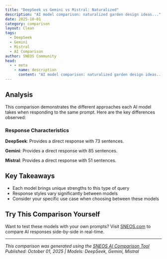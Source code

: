 ```yaml
---
title: "DeepSeek vs Gemini vs Mistral: Naturalized"
description: "AI model comparison: naturalized garden design ideas..."
date: 2025-10-01
category: comparison
layout: Clean
tags:
  - DeepSeek
  - Gemini
  - Mistral
  - AI Comparison
author: SNEOS Community
head:
  - - meta
    - name: description
      content: "AI model comparison: naturalized garden design ideas..."
---
```


<ChatComparison
  title="DeepSeek vs Gemini vs Mistral: Naturalized"
  prompt="naturalized garden design ideas"
  :responses='{
    "DeepSeek": "Of course! A naturalized garden, often called a \u0022natural garden,\u0022 \u0022wildlife garden,\u0022 or \u0022ecological landscaping,\u0022 moves away from formal, structured designs to create a space that feels more like a thriving, self-sustaining piece of nature. The goal is to work *with* ecological processes, not against them.\n\nHere is a comprehensive guide to naturalized garden design ideas, from core principles to specific plant suggestions.\n\n### Core Principles of Naturalized Design\n\nBefore diving into ideas, understand the philosophy:\n\n1.  **Right Plant, Right Place:** Choose plants that are naturally suited to your soil, light, and moisture conditions. They will be healthier and require less intervention.\n2.  **Embrace Biodiversity:** Use a wide variety of plants (especially natives) to create a resilient ecosystem that supports birds, bees, butterflies, and other beneficial insects.\n3.  **Layered Planting:** Mimic nature by creating vertical layers: canopy trees, understory trees/shrubs, herbaceous perennials, groundcovers, and vertical climbers.\n4.  **Less Lawn, More Life:** Reduce the size of your traditional lawn, which is an ecological desert. Replace it with planting beds, meadows, or groundcovers.\n5.  **Leave Some \u0022Mess\u0022:** Allow fallen leaves to remain as natural mulch, leave standing dead wood (if safe) for insects, and let seed heads stand through winter for birds.\n\n---\n\n### Design Ideas \u0026 Styles\n\nYou can tailor the naturalized look to your aesthetic. Here are a few popular approaches:\n\n#### 1. The Native Plant Meadow or Prairie\nThis is the ultimate low-maintenance, high-impact natural garden. It\u0027s a dynamic tapestry of grasses and flowering perennials that changes with the seasons.\n\n*   **How to Achieve It:**\n    *   **Site:** Full sun (at least 6 hours) is essential.\n    *   **Preparation:** Smother existing grass with cardboard or use a sod cutter.\n    *   **Planting:** Use a seed mix specifically for your region or plant plugs for a faster establishment.\n*   **Key Plants:** Native grasses like **Little Bluestem** and **Switchgrass**, combined with flowering perennials like **Coneflower**, **Black-eyed Susan**, **Bee Balm**, **Milkweed**, and **Blazing Star**.\n\n\n\n#### 2. The Woodland Garden\nPerfect for shady yards, this style recreates the quiet, layered beauty of a forest floor.\n\n*   **How to Achieve It:**\n    *   **Site:** Partial to full shade.\n    *   **Layers:** If you have trees, you already have the canopy. Add understory trees/shrubs, a diverse layer of shade-loving perennials, and a groundcover to suppress weeds.\n    *   **Mulch:** Use shredded leaves or arborist wood chips to mimic the forest floor.\n*   **Key Plants:**\n    *   **Understory:** **Dogwood**, **Redbud**, **Serviceberry**.\n    *   **Perennials:** **Hostas** (native alternatives: **Wild Ginger**, **Solomon\u0027s Seal**), **Ferns**, **Astilbe**, **Coral Bells**, **Jack-in-the-Pulpit**.\n    *   **Groundcovers:** **Wild Ginger**, **Allegheny Spurge**, **Creeping Phlox**.\n\n#### 3. The Habitat or Wildlife Garden\nThis garden is designed with fauna as the primary client. Every element provides food, water, or shelter.\n\n*   **How to Achieve It:**\n    *   **Food Source:** Plant a succession of blooms for pollinators from spring to fall. Include plants with berries and seeds for birds.\n    *   **Host Plants:** Don\u0027t forget plants for caterpillars! **Milkweed** for Monarchs, **Parsley/Dill/Fennel** for Black Swallowtails.\n    *   **Shelter:** Create brush piles, install a \u0022bug hotel,\u0022 and leave areas of bare soil for ground-nesting bees.\n    *   **Water:** A simple birdbath, a shallow dish with pebbles, or a small pond is crucial.\n*   **Key Plants:** **Sunflowers**, **Coneflowers**, **Goldenrod**, **Milkweed**, **Serviceberry**, **Elderberry**, **Oak trees** (host to hundreds of caterpillar species).\n\n#### 4. The Modern Naturalistic Garden\nThis style blends the loose, ecological feel of a natural garden with clean, contemporary lines. It\u0027s highly designed but uses naturalistic plantings.\n\n*   **How to Achieve It:**\n    *   **Structure:** Use hardscaping like gravel paths, sleek benches, or raised beds with clean edges to define the space.\n    *   **Planting Style:** Use \u0022drifts\u0022 or \u0022blocks\u0022 of a few, repeated plant species rather than a chaotic mix. The famous Dutch designer Piet Oudolf is the master of this style.\n    *   **Focus on Form:** Choose plants for their structural interest (grasses, seed heads) that look good even in winter.\n*   **Key Plants:** Ornamental grasses (**Miscanthus**, **Panicum**), structural perennials like **Joe-Pye Weed**, **Sedum \u0027Autumn Joy\u0027**, and **Veronicastrum**.\n\n---\n\n### Key Elements to Incorporate\n\n*   **Paths and Seating:** Use informal materials like wood chips, gravel, or stepping stones to create meandering paths. Add a simple bench or a cluster of stumps to encourage immersion in the garden.\n*   **Water Features:** A small pond, even a half-barrel, will attract more wildlife than almost any other element. A simple \u0022bubbler\u0022 in a birdbath provides the sound of moving water.\n*   **Use of Rocks and Logs:** Place large rocks or \u0022nurse logs\u0022 to provide habitat for reptiles, amphibians, and insects. They also add a beautiful, natural sculptural element.\n*   **Leave the Leaves:** The #1 most impactful thing you can do. Fallen leaves are a vital winter habitat for countless pollinators and other invertebrates.\n\n### A Simple Plant Palette for a Sunny Naturalized Garden (North America Example)\n\n*   **Grasses (The \u0022Matrix\u0022):**\n    *   Little Bluestem (*Schizachyrium scoparium*)\n    *   Prairie Dropseed (*Sporobolus heterolepis*)\n*   **Spring Blooms:**\n    *   Wild Columbine (*Aquilegia canadensis*)\n    *   Beardtongue (*Penstemon digitalis*)\n*   **Summer Blooms:**\n    *   Purple Coneflower (*Echinacea purpurea*)\n    *   Black-eyed Susan (*Rudbeckia hirta*)\n    *   Butterfly Weed (*Asclepias tuberosa*)\n*   **Late Summer/Fall Blooms:**\n    *   New England Aster (*Symphyotrichum novae-angliae*)\n    *   Showy Goldenrod (*Solidago speciosa*)\n    *   Joe-Pye Weed (*Eutrochium purpureum*)\n\n### Getting Started: First Steps\n\n1.  **Observe:** Spend time in your yard. Where is it sunny/shady? Where does water pool? What plants are already thriving?\n2.  **Start Small:** You don\u0027t need to transform your entire yard at once. Begin with a section of your front yard or a corner of the back.\n3.  **Connect with Local Experts:** Your local **native plant society** or **university extension service** is an invaluable resource for plant lists, workshops, and where to buy plants.\n4.  **Be Patient:** A naturalized garden takes 2-3 years to truly fill in and establish itself. It\u0027s a journey, not a destination.\n\nBy embracing these ideas, you\u0027ll create a garden that is not only beautiful and dynamic but also a vital sanctuary for local wildlife, all while requiring less water, fertilizer, and maintenance.",
    "Gemini": "Okay, let\u0027s explore some naturalized garden design ideas! A naturalized garden aims to mimic a natural ecosystem, blending seamlessly with the surrounding environment and requiring minimal intervention. Here\u0027s a breakdown of concepts, plants, and design elements:\n\n**I. Core Principles of Naturalized Garden Design:**\n\n*   **Mimic Natural Ecosystems:** Observe the native plant communities in your region. What plants grow together? How are they arranged? Emulate these patterns in your garden.\n*   **Native Plants are Key:** Prioritize native species that are adapted to your local climate, soil, and rainfall. They support native pollinators and wildlife.\n*   **Minimal Intervention:** Reduce or eliminate the need for fertilizers, pesticides, and excessive watering.  Let nature take its course (within reason, of course!).\n*   **Embrace Imperfection:** A naturalized garden is not a perfectly manicured lawn.  Accept some \u0022messiness,\u0022 like fallen leaves (which provide habitat and mulch), seed heads, and the natural aging process of plants.\n*   **Layering:** Create a multi-layered effect with groundcovers, shrubs, understory trees, and canopy trees (if space allows). This provides habitat and visual interest.\n*   **Consider the Site:** Work *with* your existing site conditions (soil, sun, water flow) rather than trying to drastically alter them.\n*   **Sustainability:** Focus on environmentally friendly practices like composting, rainwater harvesting, and using natural mulches.\n\n**II. Design Elements \u0026 Techniques:**\n\n*   **Drifts and Masses:** Instead of planting individual plants in isolation, group them in drifts or masses to create a more natural look. Think of how wildflowers spread in a meadow.\n*   **Winding Paths:**  Avoid straight lines.  Create meandering paths that invite exploration and mimic natural trails. Use natural materials like wood chips, gravel, or stepping stones.\n*   **Natural Edges:** Let the edges of your garden blend into the surrounding landscape. Avoid rigid borders. Use natural stone, logs, or a transition of groundcover plants.\n*   **Water Features (Naturalistic):**\n    *   **Ponds:**  A natural pond can be a focal point.  Use native aquatic plants and consider adding a bog garden area.\n    *   **Rain Gardens:**  These are designed to capture rainwater runoff, preventing erosion and providing habitat for moisture-loving plants.\n    *   **Dry Creek Beds:**  Create a channel of rocks and gravel to mimic a natural stream bed, even if it\u0027s usually dry.\n*   **Rock Outcroppings:** Incorporate natural stone formations to add visual interest and create microclimates.\n*   **Woodland Garden:** If you have a shady area, create a woodland garden with ferns, hostas, trilliums, and other shade-loving plants.\n*   **Meadow Garden:** For sunny areas, establish a meadow garden with wildflowers and grasses.\n*   **Pollinator Gardens:** Include plants that attract bees, butterflies, and other beneficial insects.\n*   **Wildlife Habitat:**\n    *   **Brush Piles:**  Leave a pile of branches and twigs to provide shelter for small animals.\n    *   **Birdhouses and Bird Baths:** Attract birds to your garden.\n    *   **Native Trees and Shrubs:**  Provide food and shelter for wildlife.\n*   **Vertical Elements:**  Use climbing vines, trellises with native vines, or even strategically placed dead trees (snags) to add vertical interest and habitat.\n\n**III. Plant Selection (Examples - adapt to your region!):**\n\n*   **Trees:** Oak, Maple, Birch, Dogwood, Serviceberry, Eastern Redbud, Pine, Spruce, Fir (choose species native to your area)\n*   **Shrubs:**  Viburnum, Elderberry, Spicebush, Bayberry, Winterberry, Native Azaleas, Dogwood\n*   **Perennials (Wildflowers):**  Coneflowers (Echinacea), Black-Eyed Susans (Rudbeckia), Asters, Goldenrod, Milkweed, Wild Geranium, Trillium, Bluebells, Bee Balm, Phlox, Joe-Pye Weed, Liatris, Penstemon, Coreopsis\n*   **Grasses:**  Little Bluestem, Switchgrass, Indian Grass, Pennsylvania Sedge, Fescue\n*   **Groundcovers:**  Wild Ginger, Ferns, Creeping Phlox, Pachysandra (use with caution, as some species can be invasive), Sedum (native species)\n\n**IV. Specific Garden Styles (Naturalized Themes):**\n\n*   **Woodland Edge Garden:**  A transition zone between a woodland and a more open area. Features a mix of shade-tolerant and sun-tolerant plants.\n*   **Coastal Garden:**  Uses plants that are adapted to salt spray, sandy soil, and windy conditions.\n*   **Prairie Garden:**  A sunny garden with tall grasses and wildflowers.\n*   **Mountain Garden:**  Uses plants that are adapted to rocky soil and cool temperatures.\n*   **Desert Garden:**  Uses plants that are adapted to dry conditions, such as cacti, succulents, and drought-tolerant shrubs.\n*   **Bog Garden:** A constantly moist area, ideal for moisture loving plants, can be incorporated with pond or as a standalone area.\n*   **Rock Garden:** Blends rocks with low growing plants that like well-drained soil. Often uses native alpines, or plants that look similar.\n\n**V. Practical Considerations:**\n\n*   **Soil Testing:**  Determine your soil type and pH.  Amend the soil only if necessary to support the plants you want to grow. Avoid over-fertilizing.\n*   **Weed Control:**  Hand-pull weeds regularly, especially in the early stages of establishing your garden.  Use mulch to suppress weeds. Avoid using herbicides.\n*   **Watering:**  Water deeply but infrequently, especially during dry periods.  Consider rainwater harvesting.\n*   **Maintenance:**  Naturalized gardens require less maintenance than formal gardens, but they still need some care.  Remove dead or diseased plants, prune as needed, and divide perennials every few years.\n*   **Observation:**  Pay attention to how your garden is evolving.  Make adjustments as needed to create a healthy and thriving ecosystem.\n*   **Start Small:** You don\u0027t have to convert your entire yard at once. Start with a small area and expand over time.\n\n**VI. Mistakes to Avoid:**\n\n*   **Planting Non-Native Invasive Species:** This is the biggest mistake. They can outcompete native plants and disrupt the ecosystem. Research plants carefully before planting them.\n*   **Over-Fertilizing:** Native plants are adapted to nutrient-poor soil. Over-fertilizing can harm them and encourage weed growth.\n*   **Excessive Pruning:**  Avoid pruning too much.  Let plants grow naturally.\n*   **Using Herbicides and Pesticides:** These chemicals can harm beneficial insects and pollute the environment.\n*   **Creating a \u0022Garden\u0022 Look:** A naturalized garden should blend into the surrounding landscape. Avoid creating a formal or overly manicured look.\n\n**VII. Resources for Planning:**\n\n*   **Native Plant Societies:**  Most states or regions have native plant societies that offer information and resources.\n*   **Local Nurseries:**  Choose nurseries that specialize in native plants.\n*   **Extension Services:**  Your local agricultural extension service can provide advice on gardening in your area.\n*   **Books and Websites:**  There are many excellent books and websites on naturalized gardening.\n\nBy following these principles and ideas, you can create a beautiful and sustainable naturalized garden that will benefit both you and the environment!  Good luck! Remember to adapt these suggestions to *your* specific location and preferences.\n",
    "Mistral": "Naturalized garden design, often referred to as wild or native gardening, focuses on creating landscapes that mimic natural ecosystems. These gardens are not only beautiful but also beneficial for local wildlife and the environment. Here are some design ideas for a naturalized garden:\n\n### 1. **Native Plant Selection**\n   - **Choose Local Species:** Use plants that are native to your region. They are adapted to local conditions and support local wildlife.\n   - **Diversity:** Include a variety of plants to create a diverse ecosystem. This can include trees, shrubs, grasses, and wildflowers.\n\n### 2. **Layered Planting**\n   - **Canopy Layer:** Tall trees like oaks, maples, and pines.\n   - **Understory Layer:** Smaller trees and large shrubs.\n   - **Shrub Layer:** Medium-sized shrubs.\n   - **Herbaceous Layer:** Perennials, grasses, and wildflowers.\n   - **Groundcover Layer:** Low-growing plants and mosses.\n\n### 3. **Wildflower Meadows**\n   - **Seed Mixes:** Use a mix of wildflower seeds that are native to your area.\n   - **Maintenance:** Mow once a year to control weeds and encourage new growth.\n\n### 4. **Water Features**\n   - **Ponds and Streams:** Create small ponds or streams to attract wildlife and add visual interest.\n   - **Rain Gardens:** Design areas that collect rainwater and allow it to slowly infiltrate the soil, supporting plants that thrive in moist conditions.\n\n### 5. **Habitat Structures**\n   - **Birdhouses and Bat Boxes:** Provide shelter for birds and bats.\n   - **Insect Hotels:** Create structures that provide habitat for beneficial insects.\n   - **Log Piles and Brush Piles:** Offer shelter for small mammals and reptiles.\n\n### 6. **Pathways and Seating Areas**\n   - **Natural Materials:** Use gravel, mulch, or stepping stones for pathways.\n   - **Seating:** Place benches or seating areas made from natural materials like wood or stone.\n\n### 7. **Edible Landscaping**\n   - **Fruit Trees and Berry Bushes:** Incorporate native fruit trees and berry bushes for both wildlife and human consumption.\n   - **Herb Gardens:** Plant native herbs that can be used in cooking.\n\n### 8. **Wildlife-Friendly Features**\n   - **Bird Feeders and Baths:** Attract birds with feeders and birdbaths.\n   - **Pollinator Gardens:** Plant flowers that attract bees, butterflies, and other pollinators.\n\n### 9. **Sustainable Practices**\n   - **Composting:** Create a compost pile to recycle organic waste.\n   - **Rainwater Harvesting:** Use rain barrels to collect water for irrigation.\n   - **Mulching:** Use organic mulch to retain moisture and suppress weeds.\n\n### 10. **Natural Edging**\n   - **Stone and Wood:** Use natural materials like stone or wood for edging and borders.\n   - **Living Edges:** Plant low-growing groundcovers or shrubs to create natural borders.\n\n### 11. **Seasonal Interest**\n   - **Spring Blooms:** Plant early-blooming flowers like crocuses and daffodils.\n   - **Summer Color:** Include vibrant summer blooms like coneflowers and black-eyed Susans.\n   - **Fall Foliage:** Choose trees and shrubs with colorful fall foliage.\n   - **Winter Interest:** Incorporate evergreens and plants with interesting bark or berries.\n\n### 12. **Minimal Maintenance**\n   - **Low-Maintenance Plants:** Select plants that require minimal watering and pruning.\n   - **Natural Pruning:** Allow plants to grow naturally, pruning only when necessary for health or aesthetics.\n\n### 13. **Educational Elements**\n   - **Signage:** Add signs or labels to identify plants and educate visitors.\n   - **Interactive Features:** Create areas where visitors can learn about the ecosystem, such as a nature trail or observation deck.\n\nBy incorporating these elements, you can create a naturalized garden that is both beautiful and ecologically beneficial."
  }'
  published-date="18:32"
/>

## Analysis

This comparison demonstrates the different approaches each AI model takes when responding to the same prompt. Here are the key differences observed:

### Response Characteristics

**DeepSeek**: Provides a direct response with 73 sentences. 

**Gemini**: Provides a direct response with 85 sentences. 

**Mistral**: Provides a direct response with 51 sentences. 

## Key Takeaways

- Each model brings unique strengths to this type of query
- Response styles vary significantly between models
- Consider your specific use case when choosing between these models

## Try This Comparison Yourself

Want to test these models with your own prompts? Visit [SNEOS.com](https://sneos.com) to compare AI responses side-by-side in real-time.

---

*This comparison was generated using the [SNEOS AI Comparison Tool](https://sneos.com)*
*Published: October 01, 2025 | Models: DeepSeek, Gemini, Mistral*
